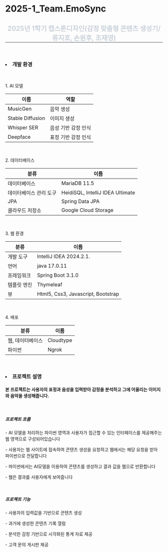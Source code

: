 # 2025-1_Team.EmoSync
<div align= "center"> 
    <h2 style="border-bottom: 1px solid #21262d; color: #c9d1d9;"> 2025년 1학기 캡스톤디자인(감정 맞춤형 콘텐츠 생성기/ 류지호, 손원후, 조재영) </h2>  
</div>
<br>

<h3><li>개발 환경</li></h3><br>
<p>1. AI 모델</p>

| 이름 | 역할 |
| --- | --- |
| MusicGen | 음악 생성 |
| Stable Diffusion | 이미지 생성 |
| Whisper SER | 음성 기반 감정 인식 |
| Deepface | 표정 기반 감정 인식 |

<br><p>2. 데이터베이스</p>

| 분류 | 이름 |
| --- | --- |
| 데이터베이스 | MariaDB 11.5 |
| 데이터베이스 관리 도구 | HeidiSQL, IntelliJ IDEA Ultimate |
| JPA | Spring Data JPA |
| 클라우드 저장소 | Google Cloud Storage |

 <br><p>3. 웹 환경</p>

| 분류 | 이름 |
| --- | --- |
| 개발 도구 | IntelliJ IDEA 2024.2.1. |
| 언어 |  java 17.0.11 |
| 프레임워크 | Spring Boot 3.1.0 |
| 템플릿 엔진 | Thymeleaf |   
| 뷰 | Html5, Css3, Javascript, Bootstrap |  

 <br><p>4. 배포</p>

| 분류 | 이름 |
| --- | --- |
| 웹, 데이터베이스 | Cloudtype |
| 파이썬 | Ngrok | 
    
<br><h3><li>프로젝트 설명</li></h3>
<h4>본 프로젝트는 사용자의 표정과 음성을 입력받아 감정을 분석하고 그에 어울리는 이미지와 음악을 생성해줍니다.</h4>
<br>
<h5>프로젝트 흐름</h5>
<p>- AI 모델을 처리하는 파이썬 영역과 사용자가 접근할 수 있는 인터페이스를 제공해주는 웹 영역으로 구성되어있습니다</p>
<p>- 사용자는 웹 사이트에 접속하여 콘텐츠 생성을 요청하고 웹에서는 해당 요청을 받아 파이썬으로 전달합니다</p>
<p>- 파이썬에서는 AI모델을 이용하여 콘텐츠를 생성하고 결과 값을 웹으로 반환합니다</p>
<p>- 웹은 결과를 사용자에게 보여줍니다</p>
<br>
<h5>프로젝트 기능</h5>
<p>- 사용자의 입력값을 기반으로 콘텐츠 생성</p>
<p>- 과거에 생성한 콘텐츠 기록 열람</p>
<p>- 분석한 감정 기반으로 시각화된 통계 자료 제공</p>
<p>- 고객 문의 게시판 제공</p>
